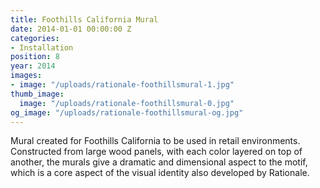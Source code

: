 ```yaml
---
title: Foothills California Mural
date: 2014-01-01 00:00:00 Z
categories:
- Installation
position: 8
year: 2014
images:
- image: "/uploads/rationale-foothillsmural-1.jpg"
thumb_image:
  image: "/uploads/rationale-foothillsmural-0.jpg"
og_image: "/uploads/rationale-foothillsmural-og.jpg"
---
```


Mural created for Foothills California to be used in retail environments. Constructed from large wood panels, with each color layered on top of another, the murals give a dramatic and dimensional aspect to the motif, which is a core aspect of the visual identity also developed by Rationale.